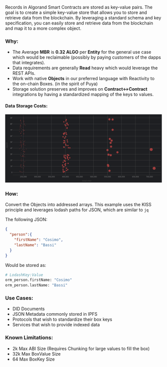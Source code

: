 Records in Algorand Smart Contracts are stored as key-value pairs.
The goal is to create a simple key-value store that allows you to store and retrieve data from the blockchain.
By leveraging a standard schema and key specification,
you can easily store and retrieve data from the blockchain and map it to a more complex object.

### Why:

- The Average **MBR** is **0.32 ALGO** per **Entity** for the general use case which would be reclaimable
  (possibly by paying customers of the dapps that integrates).
- Data requirements are generally **Read** heavy which would leverage the REST APIs.
- Work with native **Objects** in our preferred language with Reactivity to the on-chain Boxes. (in the spirit of Puya)
- Storage solution preserves and improves on **Contract<->Contract** integrations
  by having a standardized mapping of the keys to values.

#### Data Storage Costs:
![chart.png](chart.png)

### How:
Convert the Objects into addressed arrays.
This example uses the KISS principle and leverages lodash paths for JSON, which are similar to `jq`

The following JSON:
```json
{
  "person":{
    "firstName": "Cosimo",
    "lastName": "Bassi"
  }
}
```
Would be stored as:
```bash
# LodashKey:Value
orm_person.firstName: "Cosimo"
orm_person.lastName: "Bassi"
```

### Use Cases:

- DID Documents
- JSON Metadata commonly stored in IPFS
- Protocols that wish to standardize their box keys
- Services that wish to provide indexed data

### Known Limitations:

- 2k Max ABI Size (Requires Chunking for large values to fill the box)
- 32k Max BoxValue Size
- 64 Max BoxKey Size
